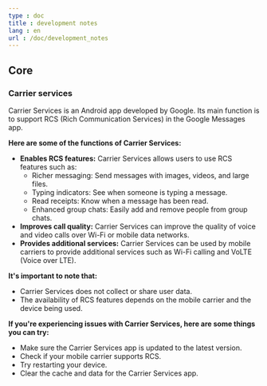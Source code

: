 ```yaml
---
type : doc
title : development notes
lang : en
url : /doc/development_notes
---
```




## Core
### Carrier services
Carrier Services is an Android app developed by Google. Its main function is to support RCS (Rich Communication Services) in the Google Messages app.

**Here are some of the functions of Carrier Services:**

* **Enables RCS features:** Carrier Services allows users to use RCS features such as:
    * Richer messaging: Send messages with images, videos, and large files.
    * Typing indicators: See when someone is typing a message.
    * Read receipts: Know when a message has been read.
    * Enhanced group chats: Easily add and remove people from group chats.
* **Improves call quality:** Carrier Services can improve the quality of voice and video calls over Wi-Fi or mobile data networks.
* **Provides additional services:** Carrier Services can be used by mobile carriers to provide additional services such as Wi-Fi calling and VoLTE (Voice over LTE).

**It's important to note that:**

* Carrier Services does not collect or share user data.
* The availability of RCS features depends on the mobile carrier and the device being used.

**If you're experiencing issues with Carrier Services, here are some things you can try:**

* Make sure the Carrier Services app is updated to the latest version.
* Check if your mobile carrier supports RCS.
* Try restarting your device.
* Clear the cache and data for the Carrier Services app.



